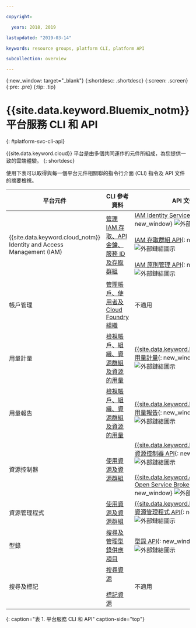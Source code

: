 ```yaml
---

copyright:

  years: 2018, 2019

lastupdated: "2019-03-14"

keywords: resource groups, platform CLI, platform API

subcollection: overview

---
```


{:new_window: target="_blank"}
{:shortdesc: .shortdesc}
{:screen: .screen}
{:pre: .pre}
{:tip: .tip}

# {{site.data.keyword.Bluemix_notm}} 平台服務 CLI 和 API
{: #platform-svc-cli-api}

{{site.data.keyword.cloud}} 平台是由多個共同運作的元件所組成，為您提供一致的雲端體驗。
{: shortdesc}

使用下表可以取得與每一個平台元件相關聯的指令行介面 (CLI) 指令及 API 文件的摘要檢視。

| 平台元件 | CLI 參考資料 |API 文件|
| ----- | ----- | ----- |
| {{site.data.keyword.cloud_notm}} Identity and Access Management (IAM) | [管理 IAM 存取、API 金鑰、服務 ID 及存取群組](/docs/cli/reference/ibmcloud?topic=cloud-cli-ibmcloud_commands_iam) | [IAM Identity Services API](https://console.cloud.ibm.com/apidocs/iam-identity-token-api){: new_window} ![外部鏈結圖示](../icons/launch-glyph.svg "外部鏈結圖示") <br><br>  [IAM 存取群組 API](https://console.cloud.ibm.com/apidocs/iam-access-groups){: new_window} ![外部鏈結圖示](../icons/launch-glyph.svg "外部鏈結圖示") <br><br> [IAM 原則管理 API](https://console.cloud.ibm.com/apidocs/iam-policy-management){: new_window} ![外部鏈結圖示](../icons/launch-glyph.svg "外部鏈結圖示") |
| 帳戶管理 | [管理帳戶、使用者及 Cloud Foundry 組織](/docs/cli/reference/ibmcloud?topic=cloud-cli-ibmcloud_commands_account) |不適用 |
|用量計量|[檢視帳戶、組織、資源群組及資源的用量](/docs/cli/reference/ibmcloud?topic=cloud-cli-ibmcloud_billing) |[{{site.data.keyword.Bluemix_notm}} 用量計量](https://console.cloud.ibm.com/apidocs/usage-metering){: new_window} ![外部鏈結圖示](../icons/launch-glyph.svg "外部鏈結圖示") |
|用量報告|[檢視帳戶、組織、資源群組及資源的用量](/docs/cli/reference/ibmcloud?topic=cloud-cli-ibmcloud_billing) |[{{site.data.keyword.Bluemix_notm}} 用量報告](https://console.cloud.ibm.com/apidocs/metering-reporting){: new_window} ![外部鏈結圖示](../icons/launch-glyph.svg "外部鏈結圖示") |
|資源控制器| [使用資源及資源群組](/docs/cli/reference/ibmcloud?topic=cloud-cli-ibmcloud_commands_resource) |[{{site.data.keyword.Bluemix_notm}} 資源控制器 API](https://console.cloud.ibm.com/apidocs/resource-controller){: new_window} ![外部鏈結圖示](../icons/launch-glyph.svg "外部鏈結圖示") <br><br> [{{site.data.keyword.cloud_notm}} Open Service Broker API](https://console.cloud.ibm.com/apidocs/ibm-cloud-osb-api){: new_window} ![外部鏈結圖示](../icons/launch-glyph.svg "外部鏈結圖示") |
|資源管理程式| [使用資源及資源群組](/docs/cli/reference/ibmcloud?topic=cloud-cli-ibmcloud_commands_resource) |[{{site.data.keyword.Bluemix_notm}} 資源管理程式 API](https://console.cloud.ibm.com/apidocs/resource-manager){: new_window} ![外部鏈結圖示](../icons/launch-glyph.svg "外部鏈結圖示") |
|型錄| [搜尋及管理型錄供應項目](/docs/cli/reference/ibmcloud?topic=cloud-cli-ibmcloud_catalog) | [型錄 API](https://console.cloud.ibm.com/apidocs/globalcatalog){: new_window} ![外部鏈結圖示](../icons/launch-glyph.svg "外部鏈結圖示") |
| 搜尋及標記 | [搜尋資源](/docs/cli/reference/ibmcloud?topic=cloud-cli-ibmcloud_commands_resource#ibmcloud_resource_search) <br><br>  [標記資源](/docs/cli/reference/ibmcloud/cli_resource_group.html#ibmcloud_resource_tags) |不適用 |
{: caption="表 1. 平台服務 CLI 和 API" caption-side="top"}


